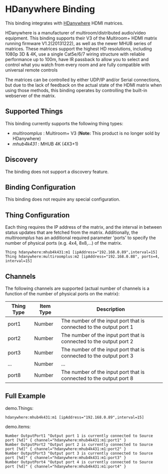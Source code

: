 # HDanywhere Binding 

This binding integrates with [HDanywhere](http://www.hdanywhere.co.uk) HDMI matrices. 

HDanywhere is a manufacturer of multiroom/distributed audio/video equipment. This binding supports their V3 of the Multiroom+ HDMI matrix running firmware V1.2(20131222), as well as the newer MHUB series of matrices. These matrices support the highest HD resolutions, including 1080p 3D & 4K, use a single Cat5e/6/7 wiring structure with reliable performance up to 100m, have IR passback to allow you to select and control what you watch from every room and are fully compatible with universal remote controls

The matrices can be controlled by either UDP/IP and/or Serial connections, but due to the lack of feedback on the actual state of the HDMI matrix when using those methods, this binding operates by controlling the built-in webserver of the matrix.

## Supported Things

This binding currently supports the following thing types:

* *multiroomplus* : Multiroom+ V3 (**Note:** This product is no longer sold by HDanywhere)
* *mhub4k431* : MHUB 4K (4X3+1)

## Discovery

The binding does not support a discovery feature.

## Binding Configuration

This binding does not require any special configuration.

## Thing Configuration

Each thing requires the IP address of the matrix, and the interval in between status updates that are fetched from the matrix. Additionally, the *multiroomplus* has an additional required parameter 'ports' to specify the number of physical ports (e.g. 4x4, 8x8,...) of the matrix.

```
Thing hdanywhere:mhub4k431:m1 [ipAddress="192.168.0.89",interval=15]
Thing hdanywhere:multiroomplus:m2 [ipAddress="192.168.0.88", ports=4, interval=15]
```

## Channels

The following channels are supported (actual number of channels is a function of the number of physical ports on the matrix):

| Thing Type      |  Item Type    | Description                                                         |
|-----------------|---------------|---------------------------------------------------------------------|
| port1           |  Number       | The number of the input port that is connected to the output port 1 |
| port2           |  Number       | The number of the input port that is connected to the output port 2 |
| port3           |  Number       | The number of the input port that is connected to the output port 3 |
| ...             |  Number       | ...                                                                 |
| port8           |  Number       | The number of the input port that is connected to the output port 8 |


## Full Example

demo.Things:

```
hdanywhere:mhub4k431:m1 [ipAddress="192.168.0.89",interval=15]
```

demo.items:

```
Number OutputPort1 "Output port 1 is currently connected to Source port [%d]" { channel="hdanywhere:mhub4k431:m1:port1" }
Number OutputPort2 "Output port 2 is currently connected to Source port [%d]" { channel="hdanywhere:mhub4k431:m1:port2" }
Number OutputPort3 "Output port 3 is currently connected to Source port [%d]" { channel="hdanywhere:mhub4k431:m1:port3" }
Number OutputPort4 "Output port 4 is currently connected to Source port [%d]" { channel="hdanywhere:mhub4k431:m1:port4" }
```
